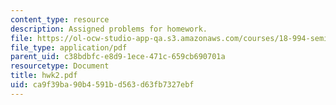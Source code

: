 ```yaml
---
content_type: resource
description: Assigned problems for homework.
file: https://ol-ocw-studio-app-qa.s3.amazonaws.com/courses/18-994-seminar-in-geometry-fall-2004/ca9f39ba90b4591bd563d63fb7327ebf_hwk2.pdf
file_type: application/pdf
parent_uid: c38bdbfc-e8d9-1ece-471c-659cb690701a
resourcetype: Document
title: hwk2.pdf
uid: ca9f39ba-90b4-591b-d563-d63fb7327ebf
---
```

